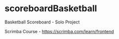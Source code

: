 # scoreboardBasketball
Basketball Scoreboard - Solo Project

Scrimba Course - https://scrimba.com/learn/frontend
